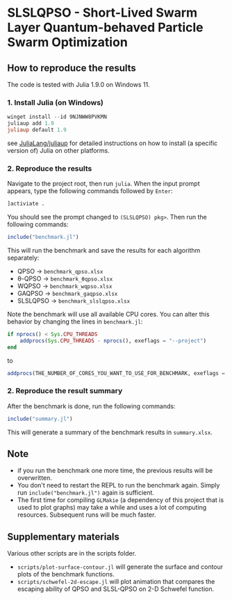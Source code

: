 # SLSLQPSO - Short-Lived Swarm Layer Quantum-behaved Particle Swarm Optimization

## How to reproduce the results

The code is tested with Julia 1.9.0 on Windows 11.


### 1. Install Julia (on Windows)
```powershell
winget install --id 9NJNWW8PVKMN
juliaup add 1.9
juliaup default 1.9
```
see [JuliaLang/juliaup](https://github.com/JuliaLang/juliaup) for detailed instructions on how to install (a specific version of) Julia on other platforms.

### 2. Reproduce the results
Navigate to the project root, then run `julia`.
When the input prompt appears, type the following commands followed by `Enter`:
```julia
]activiate .
```

You should see the prompt changed to `(SLSLQPSO) pkg>`.
Then run the following commands:
```julia
include("benchmark.jl")
```
This will run the benchmark and save the results for each algorithm separately:
- QPSO $\rightarrow$ `benchmark_qpso.xlsx`
- θ-QPSO $\rightarrow$ `benchmark_θqpso.xlsx`
- WQPSO $\rightarrow$ `benchmark_wqpso.xlsx`
- GAQPSO $\rightarrow$ `benchmark_gaqpso.xlsx`
- SLSLQPSO $\rightarrow$ `benchmark_slslqpso.xlsx`

Note the benchmark will use all available CPU cores.
You can alter this behavior by changing the lines in `benchmark.jl`:
```julia
if nprocs() < Sys.CPU_THREADS
	addprocs(Sys.CPU_THREADS - nprocs(), exeflags = "--project")
end
```
to
```julia
addprocs(THE_NUMBER_OF_CORES_YOU_WANT_TO_USE_FOR_BENCHMARK, exeflags = "--project")
```

### 2. Reproduce the result summary
After the benchmark is done, run the following commands:
```julia
include("summary.jl")
```
This will generate a summary of the benchmark results in `summary.xlsx`.

## Note
- if you run the benchmark one more time, the previous results will be overwritten.
- You don't need to restart the REPL to run the benchmark again. Simply run `include("benchmark.jl")` again is sufficient.
- The first time for compiling `GLMakie` (a dependency of this project that is used to plot graphs) may take a while and uses a lot of computing resources.
Subsequent runs will be much faster.

## Supplementary materials
Various other scripts are in the scripts folder.
- `scripts/plot-surface-contour.jl` will generate the surface and contour plots of the benchmark functions.
- `scripts/schwefel-2d-escape.jl` will plot animation that compares the escaping ability of QPSO and SLSL-QPSO on 2-D Schwefel function.